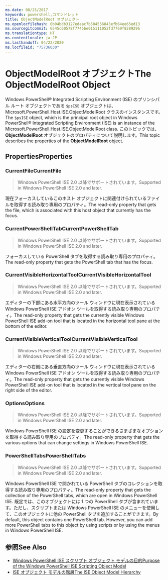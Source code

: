 ```yaml
---
ms.date: 08/25/2017
keywords: powershell,コマンドレット
title: ObjectModelRoot オブジェクト
ms.openlocfilehash: 0b04bdb3127edaac7b504556843efb64ee65ed13
ms.sourcegitcommit: 6545c60578f7745be015111052fd7769f8289296
ms.translationtype: HT
ms.contentlocale: ja-JP
ms.lasthandoff: 04/22/2020
ms.locfileid: "75736030"
---
```

# <a name="the-objectmodelroot-object"></a><span data-ttu-id="d9fe6-103">ObjectModelRoot オブジェクト</span><span class="sxs-lookup"><span data-stu-id="d9fe6-103">The ObjectModelRoot Object</span></span>

<span data-ttu-id="d9fe6-104">Windows PowerShell® Integrated Scripting Environment (ISE) のプリンシパル ルート オブジェクトである `$psISE` オブジェクトは、Microsoft.PowerShell.Host.ISE.ObjectModelRoot クラスのインスタンスです。</span><span class="sxs-lookup"><span data-stu-id="d9fe6-104">The `$psISE` object, which is the principal root object in Windows PowerShell® Integrated Scripting Environment (ISE) is an instance of the Microsoft.PowerShell.Host.ISE.ObjectModelRoot class.</span></span> <span data-ttu-id="d9fe6-105">このトピックでは、**ObjectModelRoot** オブジェクトのプロパティについて説明します。</span><span class="sxs-lookup"><span data-stu-id="d9fe6-105">This topic describes the properties of the **ObjectModelRoot** object.</span></span>

## <a name="properties"></a><span data-ttu-id="d9fe6-106">Properties</span><span class="sxs-lookup"><span data-stu-id="d9fe6-106">Properties</span></span>

### <a name="currentfile"></a><span data-ttu-id="d9fe6-107">CurrentFile</span><span class="sxs-lookup"><span data-stu-id="d9fe6-107">CurrentFile</span></span>

> <span data-ttu-id="d9fe6-108">Windows PowerShell ISE 2.0 以降でサポートされています。</span><span class="sxs-lookup"><span data-stu-id="d9fe6-108">Supported in Windows PowerShell ISE 2.0 and later.</span></span>

<span data-ttu-id="d9fe6-109">現在フォーカスしているこのホスト オブジェクトに関連付けられているファイルを取得する読み取り専用のプロパティ。</span><span class="sxs-lookup"><span data-stu-id="d9fe6-109">The read-only property that gets the file, which is associated with this host object that currently has the focus.</span></span>

### <a name="currentpowershelltab"></a><span data-ttu-id="d9fe6-110">CurrentPowerShellTab</span><span class="sxs-lookup"><span data-stu-id="d9fe6-110">CurrentPowerShellTab</span></span>

> <span data-ttu-id="d9fe6-111">Windows PowerShell ISE 2.0 以降でサポートされています。</span><span class="sxs-lookup"><span data-stu-id="d9fe6-111">Supported in Windows PowerShell ISE 2.0 and later.</span></span>

<span data-ttu-id="d9fe6-112">フォーカスしている PowerShell タブを取得する読み取り専用のプロパティ。</span><span class="sxs-lookup"><span data-stu-id="d9fe6-112">The read-only property that gets the PowerShell tab that has the focus.</span></span>

### <a name="currentvisiblehorizontaltool"></a><span data-ttu-id="d9fe6-113">CurrentVisibleHorizontalTool</span><span class="sxs-lookup"><span data-stu-id="d9fe6-113">CurrentVisibleHorizontalTool</span></span>

> <span data-ttu-id="d9fe6-114">Windows PowerShell ISE 2.0 以降でサポートされています。</span><span class="sxs-lookup"><span data-stu-id="d9fe6-114">Supported in Windows PowerShell ISE 2.0 and later.</span></span>

<span data-ttu-id="d9fe6-115">エディターの下部にある水平方向のツール ウィンドウに現在表示されている Windows PowerShell ISE アドオン ツールを取得する読み取り専用のプロパティ。</span><span class="sxs-lookup"><span data-stu-id="d9fe6-115">The read-only property that gets the currently visible Windows PowerShell ISE add-on tool that is located in the horizontal tool pane at the bottom of the editor.</span></span>

### <a name="currentvisibleverticaltool"></a><span data-ttu-id="d9fe6-116">CurrentVisibleVerticalTool</span><span class="sxs-lookup"><span data-stu-id="d9fe6-116">CurrentVisibleVerticalTool</span></span>

> <span data-ttu-id="d9fe6-117">Windows PowerShell ISE 2.0 以降でサポートされています。</span><span class="sxs-lookup"><span data-stu-id="d9fe6-117">Supported in Windows PowerShell ISE 2.0 and later.</span></span>

<span data-ttu-id="d9fe6-118">エディターの右側にある垂直方向のツール ウィンドウに現在表示されている Windows PowerShell ISE アドオン ツールを取得する読み取り専用のプロパティ。</span><span class="sxs-lookup"><span data-stu-id="d9fe6-118">The read-only property that gets the currently visible Windows PowerShell ISE add-on tool that is located in the vertical tool pane on the right side of the editor.</span></span>

### <a name="options"></a><span data-ttu-id="d9fe6-119">Options</span><span class="sxs-lookup"><span data-stu-id="d9fe6-119">Options</span></span>

> <span data-ttu-id="d9fe6-120">Windows PowerShell ISE 2.0 以降でサポートされています。</span><span class="sxs-lookup"><span data-stu-id="d9fe6-120">Supported in Windows PowerShell ISE 2.0 and later.</span></span>

<span data-ttu-id="d9fe6-121">Windows PowerShell ISE の設定を変更することができるさまざまなオプションを取得する読み取り専用のプロパティ。</span><span class="sxs-lookup"><span data-stu-id="d9fe6-121">The read-only property that gets the various options that can change settings in Windows PowerShell ISE.</span></span>

### <a name="powershelltabs"></a><span data-ttu-id="d9fe6-122">PowerShellTabs</span><span class="sxs-lookup"><span data-stu-id="d9fe6-122">PowerShellTabs</span></span>

> <span data-ttu-id="d9fe6-123">Windows PowerShell ISE 2.0 以降でサポートされています。</span><span class="sxs-lookup"><span data-stu-id="d9fe6-123">Supported in Windows PowerShell ISE 2.0 and later.</span></span>

<span data-ttu-id="d9fe6-124">Windows PowerShell ISE で開かれている PowerShell タブのコレクションを取得する読み取り専用のプロパティ。</span><span class="sxs-lookup"><span data-stu-id="d9fe6-124">The read-only property that gets the collection of the PowerShell tabs, which are open in Windows PowerShell ISE.</span></span> <span data-ttu-id="d9fe6-125">既定では、このオブジェクトには 1 つの PowerShell タブが含まれています。ただし、スクリプトまたは Windows PowerShell ISE のメニューを使用して、このオブジェクトに他の PowerShell タブを追加することができます。</span><span class="sxs-lookup"><span data-stu-id="d9fe6-125">By default, this object contains one PowerShell tab. However, you can add more PowerShell tabs to this object by using scripts or by using the menus in Windows PowerShell ISE.</span></span>

## <a name="see-also"></a><span data-ttu-id="d9fe6-126">参照</span><span class="sxs-lookup"><span data-stu-id="d9fe6-126">See Also</span></span>

- [<span data-ttu-id="d9fe6-127">Windows PowerShell ISE スクリプト オブジェクト モデルの目的</span><span class="sxs-lookup"><span data-stu-id="d9fe6-127">Purpose of the Windows PowerShell ISE Scripting Object Model</span></span>](Purpose-of-the-Windows-PowerShell-ISE-Scripting-Object-Model.md)
- [<span data-ttu-id="d9fe6-128">ISE オブジェクト モデルの階層</span><span class="sxs-lookup"><span data-stu-id="d9fe6-128">The ISE Object Model Hierarchy</span></span>](The-ISE-Object-Model-Hierarchy.md)